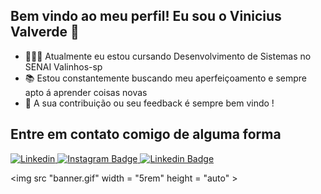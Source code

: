 ## Bem vindo ao meu perfil! Eu sou o Vinicius Valverde 👋

- 👨🏻‍💻 Atualmente eu estou cursando Desenvolvimento de Sistemas no SENAI Valinhos-sp
- 📚 Estou constantemente buscando meu aperfeiçoamento e sempre apto á aprender coisas novas 
- 🤝 A sua contribuição ou seu feedback é sempre bem vindo !

## Entre em contato comigo de alguma forma

<div id="badges">  
  <a href = "https://www.youtube.com/c/DotcodeEdu">
  <img src="https://img.shields.io/badge/YouTube-d83b7d?style=for-the-badge&logo=youtube&logoColor=white" alt="Linkedin"/>
  </a>
  
  <a href = "https://instagram.com/ricarthlima">
    <img src="https://img.shields.io/badge/Instagram-1e0e31?style=for-the-badge&logo=instagram&logoColor=white" alt="Instagram Badge"/>
  </a>
  
  <a href = "https://twitter.com/ricarthlima">
    <img src="" alt="Linkedin Badge"/>
  </a>
</div>

<img src "banner.gif" width = "5rem" height = "auto" >

